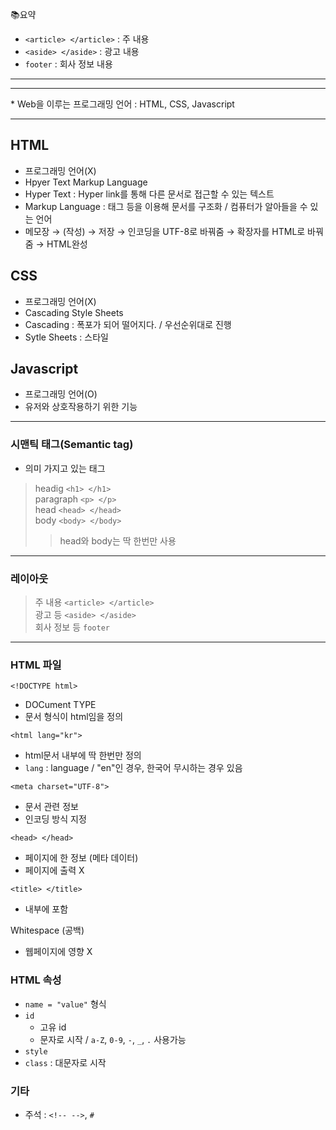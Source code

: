 📚요약
- `<article> </article>` : 주 내용  
- `<aside> </aside>` : 광고 내용  
- `footer` : 회사 정보 내용  

- - -  
- - -  

\* Web을 이루는 프로그래밍 언어 : HTML, CSS, Javascript  

- - - 

## HTML  
- 프로그래밍 언어(X)  
- Hpyer Text Markup Language  
- Hyper Text : Hyper link를 통해 다른 문서로 접근할 수 있는 텍스트  
- Markup Language : 태그 등을 이용해 문서를 구조화 / 컴퓨터가 알아들을 수 있는 언어  
- 메모장 → (작성) → 저장 → 인코딩을 UTF-8로 바꿔줌 → 확장자를 HTML로 바꿔줌 → HTML완성  

## CSS  
- 프로그래밍 언어(X)  
- Cascading Style Sheets  
- Cascading : 폭포가 되어 떨어지다. / 우선순위대로 진행  
- Sytle Sheets : 스타일  

## Javascript  
- 프로그래밍 언어(O)  
- 유저와 상호작용하기 위한 기능  

- - -

### 시맨틱 태그(Semantic tag)  
- 의미 가지고 있는 태그

> headig `<h1> </h1>`  
> paragraph `<p> </p>`  
> head `<head> </head>`  
> body `<body> </body>`  
>> head와 body는 딱 한번만 사용  

- - - 

### 레이아웃  
> 주 내용 `<article> </article>`  
> 광고 등 `<aside> </aside>`  
> 회사 정보 등 `footer`  

- - - 

### HTML 파일  
`<!DOCTYPE html>`  
- DOCument TYPE  
- 문서 형식이 html임을 정의  

`<html lang="kr">`  
- html문서 내부에 딱 한번만 정의  
- `lang` : language / "en"인 경우, 한국어 무시하는 경우 있음  

`<meta charset="UTF-8">`  
- 문서 관련 정보  
- 인코딩 방식 지정  

`<head> </head>`  
- 페이지에 한 정보 (메타 데이터)  
- 페이지에 출력 X  

`<title> </title>`  
- <head> 내부에 포함  

Whitespace (공백)  
- 웹페이지에 영향 X  

### HTML 속성  
- `name = "value"` 형식  
- `id`  
  - 고유 id  
  - 문자로 시작 / `a-Z`, `0-9`, `-`, `_`, `.` 사용가능  
- `style`
- `class` : 대문자로 시작  

### 기타  
- 주석 : `<!-- -->`, `#`
